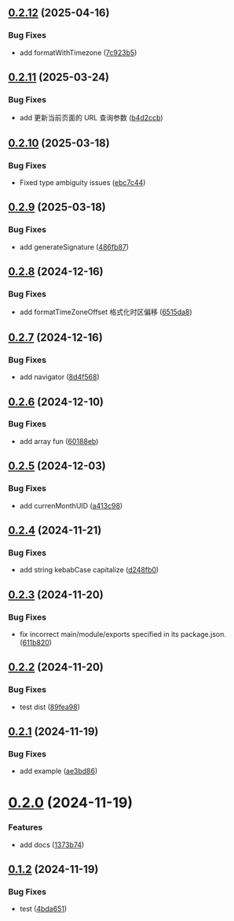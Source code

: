 ## [0.2.12](https://github.com/jmni-cn/jmni-until/compare/v0.2.11...v0.2.12) (2025-04-16)


### Bug Fixes

* add formatWithTimezone ([7c923b5](https://github.com/jmni-cn/jmni-until/commit/7c923b50893f10aa68f25848b65cec0cc59982c8))

## [0.2.11](https://github.com/jmni-cn/jmni-until/compare/v0.2.10...v0.2.11) (2025-03-24)


### Bug Fixes

* add 更新当前页面的 URL 查询参数 ([b4d2ccb](https://github.com/jmni-cn/jmni-until/commit/b4d2ccbd336087fd6d6a118b5ca7f771a4f9fb1c))

## [0.2.10](https://github.com/jmni-cn/jmni-until/compare/v0.2.9...v0.2.10) (2025-03-18)


### Bug Fixes

* Fixed type ambiguity issues ([ebc7c44](https://github.com/jmni-cn/jmni-until/commit/ebc7c4475dd05cf8fef5254dec2b811175cd3310))

## [0.2.9](https://github.com/jmni-cn/jmni-until/compare/v0.2.8...v0.2.9) (2025-03-18)


### Bug Fixes

* add generateSignature ([486fb87](https://github.com/jmni-cn/jmni-until/commit/486fb87f237a67e92ca5459cd050a8e81e3978e5))

## [0.2.8](https://github.com/jmni-cn/jmni-until/compare/v0.2.7...v0.2.8) (2024-12-16)


### Bug Fixes

* add formatTimeZoneOffset 格式化时区偏移 ([6515da8](https://github.com/jmni-cn/jmni-until/commit/6515da84b7b00acdfa84791c6b78a5f730c80055))

## [0.2.7](https://github.com/jmni-cn/jmni-until/compare/v0.2.6...v0.2.7) (2024-12-16)


### Bug Fixes

* add navigator ([8d4f568](https://github.com/jmni-cn/jmni-until/commit/8d4f56844901f3d06ffc841f1752ecda2ee6700a))

## [0.2.6](https://github.com/jmni-cn/jmni-until/compare/v0.2.5...v0.2.6) (2024-12-10)


### Bug Fixes

* add array fun ([60188eb](https://github.com/jmni-cn/jmni-until/commit/60188eba90528bd33c8b3a68f6895b7a7b6bebca))

## [0.2.5](https://github.com/jmni-cn/jmni-until/compare/v0.2.4...v0.2.5) (2024-12-03)


### Bug Fixes

* add currenMonthUID ([a413c98](https://github.com/jmni-cn/jmni-until/commit/a413c9863b706c4fecb4f6d21a60b79d5cd46fdf))

## [0.2.4](https://github.com/jmni-cn/jmni-until/compare/v0.2.3...v0.2.4) (2024-11-21)


### Bug Fixes

* add string kebabCase capitalize ([d248fb0](https://github.com/jmni-cn/jmni-until/commit/d248fb09e38e4741213c36776606875c8facfbfc))

## [0.2.3](https://github.com/jmni-cn/jmni-until/compare/v0.2.2...v0.2.3) (2024-11-20)


### Bug Fixes

* fix incorrect main/module/exports specified in its package.json. ([611b820](https://github.com/jmni-cn/jmni-until/commit/611b820744138ad252f2ade55d013b3366e97958))

## [0.2.2](https://github.com/jmni-cn/jmni-until/compare/v0.2.1...v0.2.2) (2024-11-20)


### Bug Fixes

* test dist ([89fea98](https://github.com/jmni-cn/jmni-until/commit/89fea987a0a6da7ec170b3e6010fcac30a81e4ca))

## [0.2.1](https://github.com/jmni-cn/jmni-until/compare/v0.2.0...v0.2.1) (2024-11-19)


### Bug Fixes

* add example ([ae3bd86](https://github.com/jmni-cn/jmni-until/commit/ae3bd8695ade28115c49c0ef234f3d0277bdd4ed))

# [0.2.0](https://github.com/jmni-cn/jmni-until/compare/v0.1.2...v0.2.0) (2024-11-19)


### Features

* add docs ([1373b74](https://github.com/jmni-cn/jmni-until/commit/1373b7418aff88d58953f40f633c8a03debbb31c))

## [0.1.2](https://github.com/jmni-cn/jmni-until/compare/v0.1.1...v0.1.2) (2024-11-19)


### Bug Fixes

* test ([4bda651](https://github.com/jmni-cn/jmni-until/commit/4bda6510b1db44b10c0c2cfd58eed5123be81bca))
